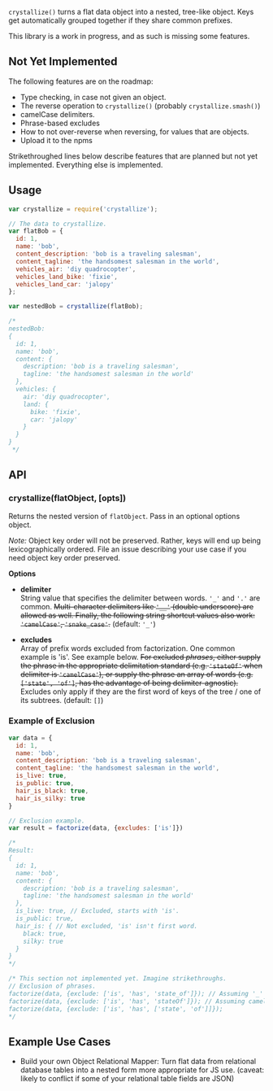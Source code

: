 `crystallize()` turns a flat data object into a nested, tree-like object. Keys get automatically grouped together if they share common prefixes.

This library is a work in progress, and as such is missing some features.

## Not Yet Implemented

The following features are on the roadmap:

- Type checking, in case not given an object.
- The reverse operation to `crystallize()` (probably `crystallize.smash()`)
- camelCase delimiters.
- Phrase-based excludes
- How to not over-reverse when reversing, for values that are objects.
- Upload it to the npms

Strikethroughed lines below describe features that are planned but not yet implemented. Everything else is implemented.

## Usage

```js
var crystallize = require('crystallize');

// The data to crystallize.
var flatBob = {
  id: 1,
  name: 'bob',
  content_description: 'bob is a traveling salesman',
  content_tagline: 'the handsomest salesman in the world',
  vehicles_air: 'diy quadrocopter',
  vehicles_land_bike: 'fixie',
  vehicles_land_car: 'jalopy'
};

var nestedBob = crystallize(flatBob);

/*
nestedBob:
{
  id: 1,
  name: 'bob',
  content: {
    description: 'bob is a traveling salesman',
    tagline: 'the handsomest salesman in the world'
  },
  vehicles: {
    air: 'diy quadrocopter',
    land: {
      bike: 'fixie',
      car: 'jalopy' 
    }
  }
}
 */
```

## API

### crystallize(flatObject, [opts])

Returns the nested version of `flatObject`. Pass in an optional options object.

*Note:* Object key order will not be preserved. Rather, keys will end up being lexicographically ordered. File an issue describing your use case if you need object key order preserved.

**Options**

- **delimiter**  
String value that specifies the delimiter between words. `'_'` and `'.'` are common. ~~Multi-character delimiters like `'__'` (double underscore) are allowed as well. Finally, the following string shortcut values also work: `'camelCase'`, `'snake_case'`.~~ (default: `'_'`)

- **excludes**  
Array of prefix words excluded from factorization. One common example is 'is'. See example below. ~~For excluded *phrases*, either supply the phrase in the appropriate delimitation standard (e.g. `'stateOf'` when delimiter is `'camelCase'`), or supply the phrase an array of words (e.g. `['state', 'of']`, has the advantage of being delimiter-agnostic).~~ Excludes only apply if they are the first word of keys of the tree / one of its subtrees. (default: `[]`)

### Example of Exclusion

```js
var data = {
  id: 1,
  name: 'bob',
  content_description: 'bob is a traveling salesman',
  content_tagline: 'the handsomest salesman in the world',
  is_live: true,
  is_public: true,
  hair_is_black: true,
  hair_is_silky: true
}

// Exclusion example.
var result = factorize(data, {excludes: ['is']})

/*
Result:
{
  id: 1,
  name: 'bob',
  content: {
    description: 'bob is a traveling salesman',
    tagline: 'the handsomest salesman in the world'
  },
  is_live: true, // Excluded, starts with 'is'.
  is_public: true,
  hair_is: { // Not excluded, 'is' isn't first word.
    black: true,
    silky: true
  }
}
*/

/* This section not implemented yet. Imagine strikethroughs.
// Exclusion of phrases.
factorize(data, {exclude: ['is', 'has', 'state_of']}); // Assuming '_' delimiter.
factorize(data, {exclude: ['is', 'has', 'stateOf']}); // Assuming camelCase delimiter.
factorize(data, {exclude: ['is', 'has', ['state', 'of']]});
*/
```

## Example Use Cases

- Build your own Object Relational Mapper: Turn flat data from relational database tables into a nested form more appropriate for JS use. (caveat: likely to conflict if some of your relational table fields are JSON)
